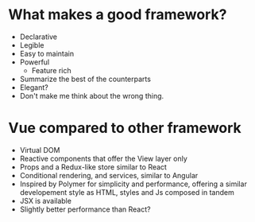 # What makes a good framework?
- Declarative
- Legible
- Easy to maintain
- Powerful
  - Feature rich
- Summarize the best of the counterparts
- Elegant?
- Don't make me think about the wrong thing.

# Vue compared to other framework
- Virtual DOM
- Reactive components that offer the View layer only
- Props and a Redux-like store similar to React
- Conditional rendering, and services, similar to Angular
- Inspired by Polymer for simplicity and performance, offering a similar developement style as HTML, styles and Js composed in tandem
- JSX is available
- Slightly better performance than React?
